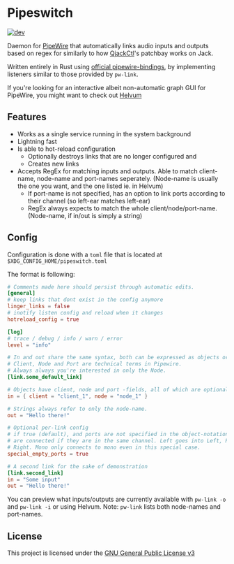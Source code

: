 # Pipeswitch
[![dev](https://github.com/Teascade/pipeswitch/actions/workflows/dev.yml/badge.svg)](https://github.com/Teascade/pipeswitch/actions/workflows/dev.yml)

Daemon for [PipeWire][pipewire] that automatically links audio inputs and
outputs based on regex for similarly to how [QjackCtl][qjackctl]'s patchbay
works on Jack.

Written entirely in Rust using [official pipewire-bindings][pipewire-bindings],
by implementing listeners similar to those provided by `pw-link`.

If you're looking for an interactive albeit non-automatic graph GUI for
PipeWire, you might want to check out [Helvum][helvum]

## Features
- Works as a single service running in the system background
- Lightning fast
- Is able to hot-reload configuration
    - Optionally destroys links that are no longer configured and
    - Creates new links
- Accepts RegEx for matching inputs and outputs. Able to match client-name,
  node-name and port-names seperately. (Node-name is usually the one you want,
  and the one listed ie. in Helvum)
    - If port-name is not specified, has an option to link ports according to
      their channel (so left-ear matches left-ear)
    - RegEx always expects to match the whole client/node/port-name. (Node-name,
      if in/out is simply a string)

## Config
Configuration is done with a `toml` file that is located at
`$XDG_CONFIG_HOME/pipeswitch.toml`

The format is following:
```toml
# Comments made here should persist through automatic edits.
[general]
# keep links that dont exist in the config anymore
linger_links = false
# inotify listen config and reload when it changes
hotreload_config = true

[log]
# trace / debug / info / warn / error
level = "info"

# In and out share the same syntax, both can be expressed as objects or strings.
# Client, Node and Port are technical terms in Pipewire.  
# Always always you're interested in only the Node.
[link.some_default_link]

# Objects have client, node and port -fields, all of which are optional
in = { client = "client_1", node = "node_1" }

# Strings always refer to only the node-name.
out = "Hello there!"

# Optional per-link config  
# if true (default), and ports are not specified in the object-notation, ports
# are connected if they are in the same channel. Left goes into Left, Right into
# Right. Mono only connects to mono even in this special case.
special_empty_ports = true

# A second link for the sake of demonstration
[link.second_link]
in = "Some input"
out = "Hello there!"
```

You can preview what inputs/outputs are currently available with `pw-link -o`
and `pw-link -i` or using Helvum. Note: `pw-link` lists both node-names and port-names.

## License
This project is licensed under the [GNU General Public License v3](./LICENSE)

[pipewire]: https://pipewire.org/
[qjackctl]: https://qjackctl.sourceforge.io/
[helvum]: https://gitlab.freedesktop.org/pipewire/helvum
[pipewire-bindings]: https://crates.io/crates/pipewire

